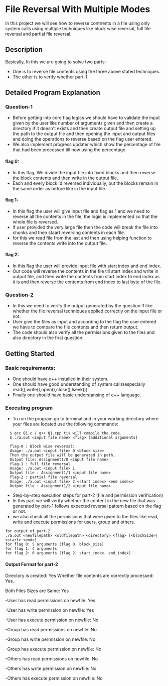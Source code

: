 # File Reversal With Multiple Modes

In this project we will see how to reverse contnents in a file using only system calls using multiple techniques like block wise reversal, full file reversal and partial file reversal.

## Description

Basically, In this we are going to solve two parts:
* One is to reverse file contents using the three above stated techniques.
* The other is to verify whether part-1.

## Detailed Program Explanation

### Question-1
* Before getting into core flag logics we should have to validate the input given by the user like number of arguments given and then create a directory if it doesn't exists and then create output file and setting up the path to the output file and then opening the input and output files and doing the operations to reverse based on the flag user entered.
* We also implement progress updater which show the percentage of file that had been processed till now using the percentage.
#### flag 0:
  * In this flag, We divide the input file into fixed blocks and then reverse the block contents and then write in the output file.
  * Each and every block id reversed individually, but the blocks remain in the same order as before like in the input file.
#### flag 1:
  * In this flag the user will give input file and flag as 1 and we need to reverse all the contents in the file, the logic is implemented so that the whole file is reversed.
  * if user provided the very large file then the code will break the file into chunks and then staart reversing contents in each file.
  * for this we read file from the last and then using helping function to reverse the contents write into the output file.
#### flag 2:
  * In this flag the user will provide input file with start index and end index.
  * Our code will reverse the contents in the file till start index and write in output file, and then write the contents from start index to end index as it is and then reverse the contents from end index to last byte of the file.
### Question-2
  * In this we need to verify the output generated by the question-1 like whether the file reversal techniques applied correctly on the input file or not.
  * User give the files as input and according to the flag the user entered we have to compare the file contents and then return output.
  * The code should also verify all the permissions given to the files and also directory in the first question.
## Getting Started

### Basic requirements:

* One should have c++ installed in their system.
* One should have good understanding of system calls(especially read(),write(),open(),close(),lseek()).
* Finally one should have basic understansing of c++ language.


### Executing program

* To run the program go to terminal and in your working directory where your files are located use the following commands:
```
  $ gcc Q1.c / g++ Q1.cpp tis will compile the code.
  $ ./a.out <input file name> <flag> [additional arguments]

  flag-0 : Block wise reversal:
  Usage: ./a.out <input file> 0 <block size>
  Then the output file will be generated in path,
  Output file: Assignment1/0 <input file name>
  flag-1 : full file reversal
  Usage: ./a.out <input file> 1
  Output file : Assignment1/1 <input file name>
  flag-2 : partial file reversal
  Usage: ./a.out <input file> 2 <start index> <end index>
  Output file : Assignment1/2 <input file name>
 ```
 
* Step-by-step execution steps for part-2 (file and permission verification)
 * In this part we will verify whether the content in the new file that was generated by part-1 follows expected reversal pattern based on the flag or not.
 * we also check all the permissions that were given to the files like read, write and execute permissions for users, group and others.
```
for output of part-2
./a.out <newfilepath> <oldfilepath> <directory> <flag> [<blockSize>|<start> <end>]
for flag 0: 5 arguments (flag 0, block_size)
for flag 1: 4 arguments
for flag 2: 6 arguments (flag 2, start_index, end_index)
```
#### Output Format for part-2

Directory is created: Yes
Whether file contents are correctly processed: Yes.

Both Files Sizes are Same: Yes

-User has read permissions on newfile: Yes

-User has write permission on newfile: Yes

-User has execute permission on newfile: No

-Group has read permissions on newfile: No

-Group has write permission on newfile: No

-Group has execute permission on newfile: No

-Others has read permissions on newfile: No

-Others has write permission on newfile: No

-Others has execute permission on newfile: No
